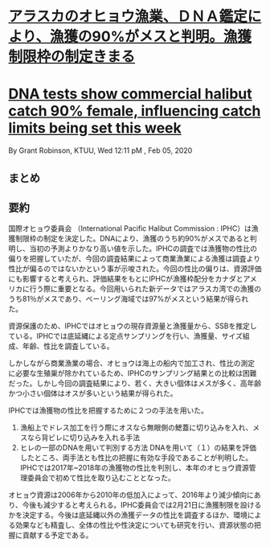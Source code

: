 # [アラスカのオヒョウ漁業、ＤＮＡ鑑定により、漁獲の90%がメスと判明。漁獲制限枠の制定きまる](https://www.ktuu.com/content/news/DNA-tests-show-commercial-halibut-catch-90-female-influencing-catch-limits-set-this-week-567594591.html)
# [DNA tests show commercial halibut catch 90% female, influencing catch limits being set this week](https://www.ktuu.com/content/news/DNA-tests-show-commercial-halibut-catch-90-female-influencing-catch-limits-set-this-week-567594591.html)

By Grant Robinson, KTUU, Wed 12:11 pM , Feb 05, 2020

## まとめ


## 要約
国際オヒョウ委員会 （International Pacific Halibut Commission : IPHC）は漁獲制限枠の制定を決定した。DNAにより、漁獲のうち約90%がメスであると判明し、当初の予測よりかなり高い値を示した。IPHCの調査では漁獲物の性比の偏りを把握していたが、今回の調査結果によって商業漁業による漁獲は調査より性比が偏るのではないかという事が示唆された。今回の性比の偏りは、資源評価にも影響すると考えられ、評価結果をもとにIPHCが漁獲枠配分をカナダとアメリカに行う際に重要となる。今回用いられた新データではアラスカ湾での漁獲のうち81％がメスであり、ベーリング海域では97%がメスという結果が得られた。

資源保護のため、IPHCではオヒョウの現存資源量と漁獲量から、SSBを推定している。IPHCでは底延縄による定点サンプリングを行い、漁獲量、サイズ組成、年齢、性比を調査している。

しかしながら商業漁業の場合、オヒョウは海上の船内で加工され、性比の測定に必要な生殖巣が除かれているため、IPHCのサンプリング結果との比較は困難だった。しかし今回の調査結果により、若く、大きい個体はメスが多く、高年齢かつ小さい個体はオスが多いという結果が得られた。

IPHCでは漁獲物の性比を把握するために２つの手法を用いた。
1. 漁船上でドレス加工を行う際にオスなら無眼側の鰓蓋に切り込みを入れ、メスなら背ビレに切り込みを入れる手法
2. ヒレの一部のDNAを用いて判別する方法
DNAを用いて（１）の結果を評価したところ、両手法とも性比の把握に有効な手段であることが判明した。IPHCでは2017年~2018年の漁獲物の性比を判別し、本年のオヒョウ資源管理委員会で初めて性比を取り込むこととなった。

オヒョウ資源は2006年から2010年の低加入によって、2016年より減少傾向にあり、今後も減少すると考えられる。IPHC委員会では2月21日に漁獲制限を設けるかを決定する。今後は底延縄以外の漁獲データの性比を調査するほか、環境による効果なども精査し、全体の性比や性決定についても研究を行い、資源状態の把握に貢献する予定である。
